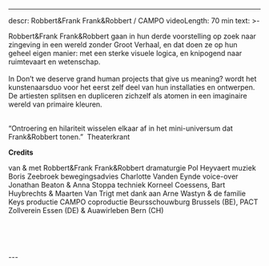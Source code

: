 
---
descr: Robbert&Frank Frank&Robbert / CAMPO
videoLength: 70 min
text: >-
  <p>Robbert&amp;Frank Frank&amp;Robbert gaan in hun derde voorstelling op zoek naar zingeving in een wereld zonder Groot Verhaal, en dat doen ze op hun geheel eigen manier: met een sterke visuele logica, en knipogend naar ruimtevaart en wetenschap.<br><br>In Don’t we deserve grand human projects that give us meaning? wordt het kunstenaarsduo voor het eerst zelf deel van hun installaties en ontwerpen. De artiesten splitsen en dupliceren zichzelf als atomen in een imaginaire wereld van primaire kleuren. </p><p>‍<br>“Ontroering en hilariteit wisselen elkaar af in het mini-universum dat Frank&amp;Robbert tonen.” &nbsp;Theaterkrant</p><p><strong>Credits</strong><br></p><p>van &amp; met Robbert&amp;Frank Frank&amp;Robbert dramaturgie Pol Heyvaert muziek Boris Zeebroek bewegingsadvies Charlotte Vanden Eynde voice-over Jonathan Beaton &amp; Anna Stoppa techniek Korneel Coessens, Bart Huybrechts &amp; Maarten Van Trigt met dank aan Arne Wastyn &amp; de familie Keys productie CAMPO coproductie Beursschouwburg Brussels (BE), PACT Zollverein Essen (DE) &amp; Auawirleben Bern (CH)</p><p>‍</p><p>‍</p>
---
